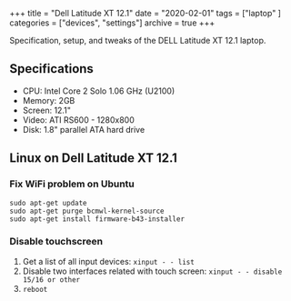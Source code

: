 +++
title = "Dell Latitude XT 12.1"
date = "2020-02-01"
tags = ["laptop" ]
categories = ["devices", "settings"]
archive = true
+++

Specification, setup, and tweaks of the DELL Latitude XT 12.1 laptop.
<!--more-->

## Specifications
* CPU: Intel Core 2 Solo 1.06 GHz (U2100)
* Memory: 2GB
* Screen: 12.1"
* Video: ATI RS600 - 1280x800
* Disk: 1.8" parallel ATA hard drive

## Linux on Dell Latitude XT 12.1

### Fix WiFi problem on Ubuntu
```
sudo apt-get update
sudo apt-get purge bcmwl-kernel-source
sudo apt-get install firmware-b43-installer
```

### Disable touchscreen
1. Get a list of all input devices: ```xinput - - list```
1. Disable two interfaces related with touch screen: ```xinput - - disable 15/16 or other```
1. ```reboot```
